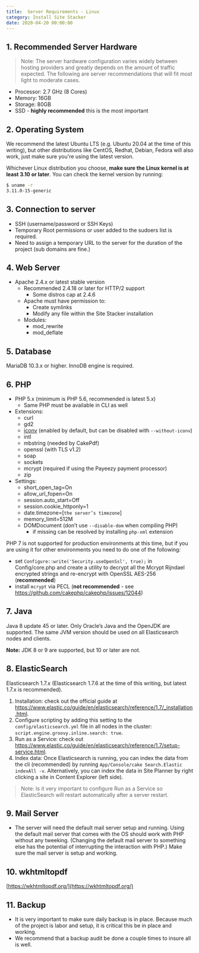 ```yaml
---
title:  Server Requirements - Linux
category: Install Site Stacker
date: 2020-04-20 00:00:00
---
```


## 1. Recommended Server Hardware

> Note: The server hardware configuration varies widely between hosting providers and greatly depends on the amount of traffic expected. The following are server recommendations that will fit most light to moderate cases.

* Processor: 2.7 GHz (8 Cores)
* Memory: 16GB
* Storage: 80GB
* SSD - **highly recommended** this is the most important


## 2. Operating System

We recommend the latest Ubuntu LTS (e.g. Ubuntu 20.04 at the time of this writing), but other distributions like CentOS, Redhat, Debian, Fedora will also work, just make sure you're using the latest version.

Whichever Linux distribution you choose, **make sure the Linux kernel is at least 3.10 or later**. You can check the kernel version by running:

```sh
$ uname -r
3.11.0-15-generic
```

## 3. Connection to server

* SSH (username/password or SSH Keys)
* Temporary Root permissions or user added to the sudoers list is required.
* Need to assign a temporary URL to the server for the duration of the project (sub domains are fine.)


## 4. Web Server

* Apache 2.4.x or latest stable version
   * Recommended 2.4.18 or later for HTTP/2 support
      * Some distros cap at 2.4.6
   * Apache must have permission to:
      * Create symlinks
      * Modify any file within the Site Stacker installation
   * Modules:
      * mod_rewrite
      * mod_deflate


## 5. Database

MariaDB 10.3.x or higher. InnoDB engine is required.

## 6. PHP

* PHP 5.x (minimum is PHP 5.6, recommended is latest 5.x)
   * Same PHP must be available in CLI as well
* Extensions:
   * curl
   * gd2
   * [iconv](http://php.net/manual/en/iconv.installation.php) (enabled by default, but can be disabled with `--without-iconv`)
   * intl
   * mbstring (needed by CakePdf)
   * openssl (with TLS v1.2)
   * soap
   * sockets
   * mcrypt (required if using the Payeezy payment processor)
   * zip
* Settings:
   * short_open_tag=On
   * allow_url_fopen=On
   * session.auto_start=Off
   * session.cookie_httponly=1
   * date.timezone=[`the server’s timezone`]
   * memory_limit=512M
   * DOMDocument (don’t use `--disable-dom` when compiling PHP)
       * if missing can be resolved by installing `php-xml` extension

PHP 7 is not supported for production environments at this time, but if you are using it for other environments you need to do one of the following:

- set `Configure::write('Security.useOpenSsl', true);` in Config/core.php and create a utility to decrypt all the Mcrypt Rijndael encrypted strings and re-encrypt with OpenSSL AES-256 (**recommended**)
- install `mcrypt` via PECL (**not recommended** - see https://github.com/cakephp/cakephp/issues/12044)

## 7. Java

Java 8 update 45 or later. Only Oracle’s Java and the OpenJDK are supported. The same JVM version should be used on all Elasticsearch nodes and clients.

**Note:** JDK 8 or 9 are supported, but 10 or later are not.


## 8. ElasticSearch

Elasticsearch 1.7.x (Elasticsearch 1.7.6 at the time of this writing, but latest 1.7.x is recommended).

1. Installation: check out the official guide at <https://www.elastic.co/guide/en/elasticsearch/reference/1.7/_installation.html>.
2. Configure scripting by adding this setting to the `config/elasticsearch.yml` file in all nodes in the cluster: `script.engine.groovy.inline.search: true`.
3. Run as a Service: check out <https://www.elastic.co/guide/en/elasticsearch/reference/1.7/setup-service.html>.
4. Index data: Once Elasticsearch is running, you can index the data from the cli (recommended) by running `App/Console/cake Search.Elastic indexAll -v`. Alternatively, you can index the data in Site Planner by right clicking a site in Content Explorer (left side).

> Note: Is it very important to configure Run as a Service so ElasticSearch will restart automatically after a server restart.


## 9. Mail Server

* The server will need the default mail server setup and running.  Using the default mail server that comes with the OS should work with PHP without any tweeking.  (Changing the default mail server to something else has the potential of interrupting the interaction with PHP.) Make sure the mail server is setup and working.  

## 10. wkhtmltopdf

[https://wkhtmltopdf.org/](https://wkhtmltopdf.org/)

## 11. Backup

* It is very important to make sure daily backup is in place.  Because much of the project is labor and setup, it is critical this be in place and working.
* We recommend that a backup audit be done a couple times to insure all is well.
